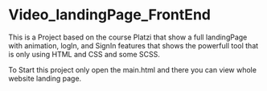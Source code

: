 # Video_landingPage_FrontEnd
This is a Project based on the course Platzi that show a full landingPage with animation, logIn, and SignIn features that shows the powerfull tool that is only using HTML and CSS and some SCSS.

To Start this project only open the main.html and there you can view whole website landing page.
